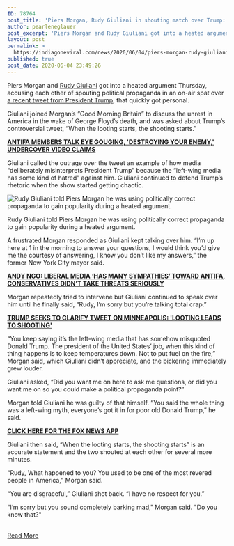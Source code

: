 ```yaml
---
ID: 78764
post_title: 'Piers Morgan, Rudy Giuliani in shouting match over Trump: &#8216;You sound &#8230; barking mad&#8221;'
author: pearleneglauer
post_excerpt: 'Piers Morgan and Rudy Giuliani got into a heated argument Thursday, accusing each other of spouting political propaganda in an on-air spat over a recent tweet from President Trump, that quickly got personal.Giuliani joined Morgan’s “Good Morning Britain” to discuss the unrest in America in the wake of George Floyd’s death, and was asked about&hellip;'
layout: post
permalink: >
  https://indiagoneviral.com/news/2020/06/04/piers-morgan-rudy-giuliani-in-shouting-match-over-trump-you-sound-barking-mad/78764/pearleneglauer/
published: true
post_date: 2020-06-04 23:49:26
---
```

<div><p>Piers Morgan and <a href="https://www.foxnews.com/person/g/rudy-giuliani" target="_blank" rel="noopener noreferrer">Rudy Giuliani</a> got into a heated argument Thursday, accusing each other of spouting political propaganda in an on-air spat over <a href="https://www.foxnews.com/politics/trump-seeks-to-clarify-tweet-minneapolis-looting-leads-to-shooting" target="_blank" rel="noopener noreferrer">a recent tweet from President Trump</a>, that quickly got personal.</p><p>Giuliani joined Morgan’s “Good Morning Britain” to discuss the unrest in America in the wake of George Floyd’s death, and was asked about Trump’s controversial tweet, “When the looting starts, the shooting starts.”</p><p><strong><a href="https://www.foxnews.com/media/antifa-eye-gouging-undercover-video" target="_blank" rel="noopener noreferrer">ANTIFA MEMBERS TALK EYE GOUGING, 'DESTROYING YOUR ENEMY,' UNDERCOVER VIDEO CLAIMS</a></strong></p><p>Giuliani called the outrage over the tweet an example of how media “deliberately misinterprets President Trump” because the “left-wing media has some kind of hatred” against him. Giuliani continued to defend Trump’s rhetoric when the show started getting chaotic.</p><div source=""><div><picture><source media="(max-width: 767px)" ><source media="(min-width: 767px)" ><img alt="Rudy Giuliani told Piers Morgan he was using politically correct propaganda to gain popularity during a heated argument." src="https://a57.foxnews.com/static.foxnews.com/foxnews.com/content/uploads/2020/06/640/320/Rudy-Giuliani-morgan-split-getty-images.jpg?ve=1&tl=1"></img></source></source></picture></div><p>
      Rudy Giuliani told Piers Morgan he was using politically correct propaganda to gain popularity during a heated argument.
      </p></div><p>A frustrated Morgan responded as Giuliani kept talking over him. “I’m up here at 1 in the morning to answer your questions, I would think you’d give me the courtesy of answering, I know you don’t like my answers,” the former New York City mayor said.</p><p><strong><a href="https://www.foxnews.com/media/andy-ngo-liberal-media-antifa-conservatives-didnt-take-seriously" target="_blank" rel="noopener noreferrer">ANDY NGO: LIBERAL MEDIA ‘HAS MANY SYMPATHIES’ TOWARD ANTIFA, CONSERVATIVES DIDN’T TAKE THREATS SERIOUSLY</a></strong></p><p>Morgan repeatedly tried to intervene but Giuliani continued to speak over him until he finally said, “Rudy, I’m sorry but you’re talking total crap.”</p><p><strong><a href="https://www.foxnews.com/politics/trump-seeks-to-clarify-tweet-minneapolis-looting-leads-to-shooting" target="_blank" rel="noopener noreferrer">TRUMP SEEKS TO CLARIFY TWEET ON MINNEAPOLIS: 'LOOTING LEADS TO SHOOTING'</a></strong></p><p>“You keep saying it’s the left-wing media that has somehow misquoted Donald Trump. The president of the United States’ job, when this kind of thing happens is to keep temperatures down. Not to put fuel on the fire,” Morgan said, which Giuliani didn’t appreciate, and the bickering immediately grew louder.</p><p>Giuliani asked, “Did you want me on here to ask me questions, or did you want me on so you could make a political propaganda point?”</p><p>Morgan told Giuliani he was guilty of that himself. “You said the whole thing was a left-wing myth, everyone’s got it in for poor old Donald Trump,” he said.</p><p><strong><a href="https://foxnews.onelink.me/xLDS?pid=AppArticleLink&af_dp=foxnewsaf%3A%2F%2F&af_web_dp=https%3A%2F%2Fwww.foxnews.com%2Fapps-products" target="_blank" rel="noopener noreferrer">CLICK HERE FOR THE FOX NEWS APP</a></strong></p><p>Giuliani then said, “When the looting starts, the shooting starts” is an accurate statement and the two shouted at each other for several more minutes.</p><p>“Rudy, What happened to you? You used to be one of the most revered people in America,” Morgan said.</p><p>“You are disgraceful,” Giuliani shot back. “I have no respect for you.”</p><p>“I’m sorry but you sound completely barking mad," Morgan said. "Do you know that?"</p></div><br/><a href="https://www.foxnews.com/media/piers-morgan-rudy-giuliani-trump" class="button purchase" rel="nofollow noopener noreferrer" target="_blank">Read More</a>